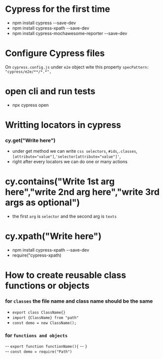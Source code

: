 # Cypress for the first time

- npm install cypress --save-dev
- npm install cypress-xpath --save-dev
- npm install cypress-mochawesome-reporter --save-dev

# Configure Cypress files

On `cypress.config.js` under `e2e` object wite this property `specPattern: "cypress/e2e/**/*.*",`

# open cli and run tests

- npx cypress open

# Writting locators in cypress

### cy.get("Write here")

- under get method we can write `css selectors`, `#ids`,`.classes`,`[attribute="value"]`,`'selector[attribute="value"]'`,
- right after every locators we can do one or many actions

# cy.contains("Write 1st arg here","write 2nd arg here","write 3rd args as optional")

- the first `arg` is `selector` and the second arg is `texts`

# cy.xpath("Write here")

- npm install cypress-xpath --save-dev
- require("cypress-xpath)

# How to create reusable class functions or objects

### for `classes` the file name and class name should be the same

- `export class ClassName{}`
- `import {ClassName} from "path"`
- `const demo = new ClassName();`

### for `functions and objects`

-- `export function functionName(){`
-- `}`  
 -- `const demo = require("Path")`
